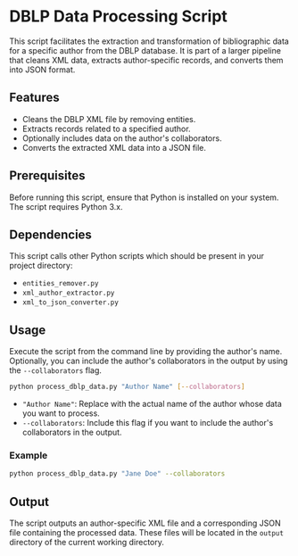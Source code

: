 # DBLP Data Processing Script

This script facilitates the extraction and transformation of bibliographic data for a specific author from the DBLP database. It is part of a larger pipeline that cleans XML data, extracts author-specific records, and converts them into JSON format.

## Features

- Cleans the DBLP XML file by removing entities.
- Extracts records related to a specified author.
- Optionally includes data on the author's collaborators.
- Converts the extracted XML data into a JSON file.

## Prerequisites

Before running this script, ensure that Python is installed on your system. The script requires Python 3.x.

## Dependencies

This script calls other Python scripts which should be present in your project directory:
- `entities_remover.py`
- `xml_author_extractor.py`
- `xml_to_json_converter.py`

## Usage

Execute the script from the command line by providing the author's name. Optionally, you can include the author's collaborators in the output by using the `--collaborators` flag.

```bash
python process_dblp_data.py "Author Name" [--collaborators]
```

- `"Author Name"`: Replace with the actual name of the author whose data you want to process.
- `--collaborators`: Include this flag if you want to include the author's collaborators in the output.

### Example

```bash
python process_dblp_data.py "Jane Doe" --collaborators
```

## Output

The script outputs an author-specific XML file and a corresponding JSON file containing the processed data. These files will be located in the `output` directory of the current working directory.
